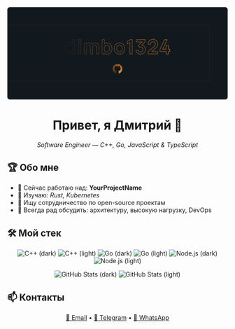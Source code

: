 <div align="center">
  <picture>
    <source srcset="assets/dark/banner.svg" media="(prefers-color-scheme: dark)">
    <source srcset="assets/light/banner.svg" media="(prefers-color-scheme: light)">
    <img src="assets/light/banner.png" alt="Приветственный баннер" />
  </picture>
  <h1>Привет, я <strong>Дмитрий</strong> 👋</h1>
  <p><em>Software Engineer — C++, Go, JavaScript & TypeScript</em></p>
</div>

## 🏆 Обо мне

- 🔭 Сейчас работаю над: **YourProjectName**  
- 🌱 Изучаю: *Rust, Kubernetes*  
- 👯 Ищу сотрудничество по open-source проектам  
- 💬 Всегда рад обсудить: архитектуру, высокую нагрузку, DevOps  

## 🛠 Мой стек

<p align="center">
  <!-- C++ -->
  <img src="https://img.shields.io/badge/C%2B%2B-17%2B-13171C?style=for-the-badge&logo=cplusplus&logoColor=E1E3E1#gh-dark-mode-only" alt="C++ (dark)" />
  <img src="https://img.shields.io/badge/C%2B%2B-17%2B-FFFDFB?style=for-the-badge&logo=cplusplus&logoColor=053D65#gh-light-mode-only" alt="C++ (light)" />
  <!-- Go -->
  <img src="https://img.shields.io/badge/Go-13171C?style=for-the-badge&logo=go&logoColor=E1E3E1#gh-dark-mode-only" alt="Go (dark)" />
  <img src="https://img.shields.io/badge/Go-FFFDFB?style=for-the-badge&logo=go&logoColor=2AA3AC#gh-light-mode-only" alt="Go (light)" />
  <!-- Node.js -->
  <img src="https://img.shields.io/badge/Node.js-13171C?style=for-the-badge&logo=node.js&logoColor=E1E3E1#gh-dark-mode-only" alt="Node.js (dark)" />
  <img src="https://img.shields.io/badge/Node.js-FFFDFB?style=for-the-badge&logo=node.js&logoColor=2AA3AC#gh-light-mode-only" alt="Node.js (light)" />
</p>

<p align="center">
  <img src="https://github-readme-stats.vercel.app/api?username=dimbo1324&show_icons=true&hide_border=true&bg_color=13171C&text_color=E1E3E1&icon_color=E1E3E1#gh-dark-mode-only" alt="GitHub Stats (dark)" />
  <img src="https://github-readme-stats.vercel.app/api?username=dimbo1324&show_icons=true&hide_border=true&bg_color=FFFDFB&text_color=053D65&icon_color=2AA3AC#gh-light-mode-only" alt="GitHub Stats (light)" />
</p>

## 📫 Контакты

<p align="center">
  <a href="mailto:dimaprihodko180@gmail.com">📧 Email</a> •
  <a href="https://t.me/dimbo1324">💬 Telegram</a> •
  <a href="https://wa.me/79049265729">📱 WhatsApp</a>
</p>
